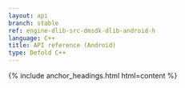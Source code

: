 ```yaml
---
layout: api
branch: stable
ref: engine-dlib-src-dmsdk-dlib-android-h
language: C++
title: API reference (Android)
type: Defold C++
---
```

{% include anchor_headings.html html=content %}